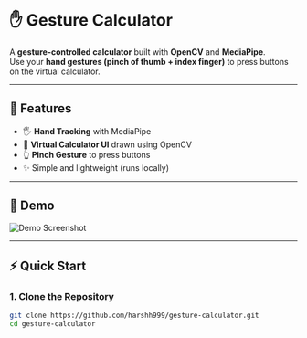 # ✋ Gesture Calculator

A **gesture-controlled calculator** built with **OpenCV** and **MediaPipe**.  
Use your **hand gestures (pinch of thumb + index finger)** to press buttons on the virtual calculator.

---

## 🚀 Features
- 🖐 **Hand Tracking** with MediaPipe
- 🔢 **Virtual Calculator UI** drawn using OpenCV
- 👆 **Pinch Gesture** to press buttons
- ✨ Simple and lightweight (runs locally)

---

## 📸 Demo
![Demo Screenshot](assets/demo.png)

---

## ⚡ Quick Start

### 1. Clone the Repository
```bash
git clone https://github.com/harshh999/gesture-calculator.git
cd gesture-calculator
